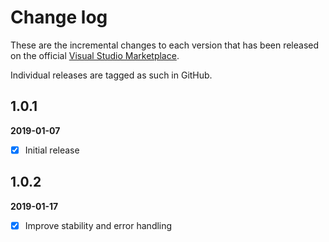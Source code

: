 [VSMarketplaceUrl]: https://marketplace.visualstudio.com/search?term=trevellick&target=VS&sortBy=Relevance

# Change log

These are the incremental changes to each version that has been released on the official [Visual Studio Marketplace][VSMarketplaceUrl].

Individual releases are tagged as such in GitHub.

## 1.0.1
**2019-01-07**
- [x] Initial release

## 1.0.2
**2019-01-17**
- [x] Improve stability and error handling

